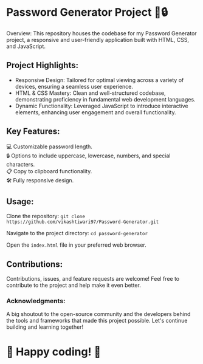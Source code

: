 <h1>Password Generator Project 🔑🔒</h1>
        <p>Overview: This repository houses the codebase for my Password Generator project, a responsive and user-friendly application built with HTML, CSS, and JavaScript.</p>
        <h2>Project Highlights:</h2>
        <ul>
            <li>Responsive Design: Tailored for optimal viewing across a variety of devices, ensuring a seamless user experience.</li>
            <li>HTML & CSS Mastery: Clean and well-structured codebase, demonstrating proficiency in fundamental web development languages.</li>
            <li>Dynamic Functionality: Leveraged JavaScript to introduce interactive elements, enhancing user engagement and overall functionality.</li>
        </ul>
        <h2>Key Features:</h2>
        💻 Customizable password length.<br>
        🔒 Options to include uppercase, lowercase, numbers, and special characters.<br>
        📋 Copy to clipboard functionality.<br>
        🛠️ Fully responsive design.<br>
       <h2>Usage:</h2>
        <p>Clone the repository: <code>git clone https://github.com/vikashtiwari97/Password-Generator.git</code></p>
        <p>Navigate to the project directory: <code>cd password-generator</code></p>
        <p>Open the <code>index.html</code> file in your preferred web browser.</p>
        <h2>Contributions:</h2>
        <p>Contributions, issues, and feature requests are welcome! Feel free to contribute to the project and help make it even better.</p>
        <h3>Acknowledgments:</h3>
        <p>A big shoutout to the open-source community and the developers behind the tools and frameworks that made this project possible. Let's continue building and learning together!</p>
        <h1>🚀 Happy coding! 🚀</h1>
